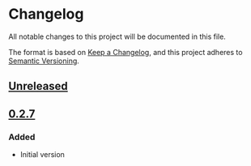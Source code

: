 # Changelog

All notable changes to this project will be documented in this file.

The format is based on [Keep a Changelog](https://keepachangelog.com/en/1.0.0/),
and this project adheres to [Semantic Versioning](https://semver.org/spec/v2.0.0.html).

## [Unreleased]

## [0.2.7]

### Added

- Initial version

[Unreleased]: https://github.com/MetaMask/snap-institutional-wallet/compare/v0.2.7...HEAD
[0.2.7]: https://github.com/MetaMask/snap-institutional-wallet/releases/tag/v0.2.7
